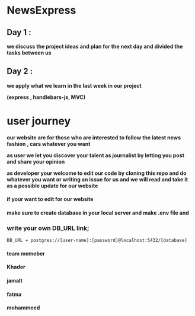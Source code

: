 # NewsExpress

## Day 1 :

__we discuss the project ideas 
and plan for the next day and divided the tasks between us__

## Day 2 :
__we apply what we learn in the last week in our project__

 __(express , handlebars-js, MVC)__


# user journey

__our website are for those who are interested to follow the latest news fashion , cars whatever you want__


__as user we let you discover your talent as journalist by letting you
post and share your opinion__



__as developer your welcome to edit our code 
by cloning this repo and do whatever you want 
or writing an issue for us and we will read and 
take it as a possible update for our website__


#### if your want to edit for our website 
#### make sure to create database in your local server and make .env file and 

### write your own DB_URL link;
```
DB_URL = postgres://[user-name]:[password]@localhost:5432/[database]
```
#### team memeber 
#### Khader
#### jamalt
#### fatma
#### mohammeed